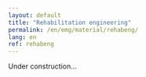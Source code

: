 ```yaml
---
layout: default
title: "Rehabilitation engineering"
permalink: /en/emg/material/rehabeng/
lang: en
ref: rehabeng
---
```


Under construction...